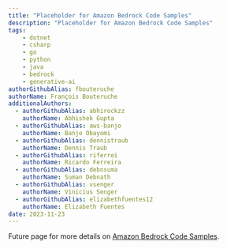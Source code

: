 ```yaml
---
title: "Placeholder for Amazon Bedrock Code Samples"
description: "Placeholder for Amazon Bedrock Code Samples"
tags:
    - dotnet
    - csharp
    - go
    - python
    - java
    - bedrock
    - generative-ai
authorGithubAlias: fbouteruche
authorName: François Bouteruche
additionalAuthors:
  - authorGithubAlias: abhirockzz
    authorName: Abhishek Gupta
  - authorGithubAlias: aws-banjo
    authorName: Banjo Obayomi
  - authorGithubAlias: dennistraub
    authorName: Dennis Traub
  - authorGithubAlias: riferrei
    authorName: Ricardo Ferreira
  - authorGithubAlias: debnsuma
    authorName: Suman Debnath
  - authorGithubAlias: vsenger
    authorName: Vinicius Senger
  - authorGithubAlias: elizabethfuentes12
    authorName: Elizabeth Fuentes
date: 2023-11-23
---
```


Future page for more details on [Amazon Bedrock Code Samples](/code/generative-ai).
